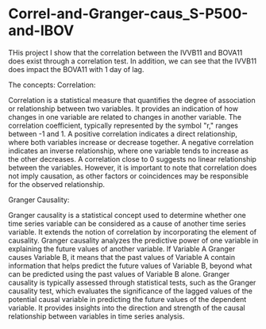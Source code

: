 # Correl-and-Granger-caus_S-P500-and-IBOV

THis project I show that the correlation between the IVVB11 and BOVA11 does exist through a correlation test. In addition, we can see that the IVVB11 does impact
the BOVA11 with 1 day of lag. 


The concepts:
Correlation:

Correlation is a statistical measure that quantifies the degree of association or relationship between two variables. It provides an indication of how changes in one variable are related to changes in another variable. The correlation coefficient, typically represented by the symbol "r," ranges between -1 and 1. A positive correlation indicates a direct relationship, where both variables increase or decrease together. A negative correlation indicates an inverse relationship, where one variable tends to increase as the other decreases. A correlation close to 0 suggests no linear relationship between the variables. However, it is important to note that correlation does not imply causation, as other factors or coincidences may be responsible for the observed relationship.

Granger Causality:

Granger causality is a statistical concept used to determine whether one time series variable can be considered as a cause of another time series variable. It extends the notion of correlation by incorporating the element of causality. Granger causality analyzes the predictive power of one variable in explaining the future values of another variable. If Variable A Granger causes Variable B, it means that the past values of Variable A contain information that helps predict the future values of Variable B, beyond what can be predicted using the past values of Variable B alone. Granger causality is typically assessed through statistical tests, such as the Granger causality test, which evaluates the significance of the lagged values of the potential causal variable in predicting the future values of the dependent variable. It provides insights into the direction and strength of the causal relationship between variables in time series analysis.
